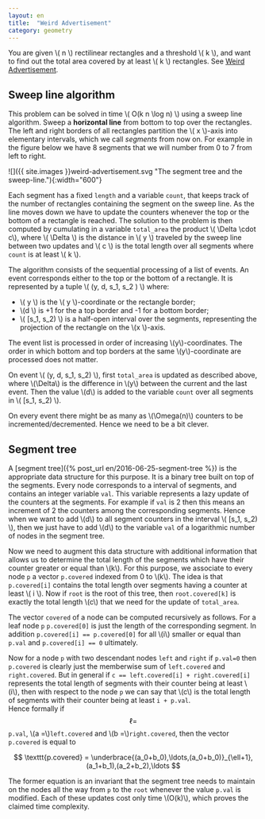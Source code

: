 ```yaml
---
layout: en
title:  "Weird Advertisement"
category: geometry
---
```


You are given \\( n \\) rectilinear rectangles and a threshold \\( k \\), and want to find out the total area covered by at least \\( k \\) rectangles.
See [Weird Advertisement](https://uva.onlinejudge.org/index.php?option=com_onlinejudge&Itemid=8&category=25&page=show_problem&problem=3134).

## Sweep line algorithm

This problem can be solved in time \\( O(k n \log n) \\) using a sweep line algorithm.
Sweep a **horizontal line** from bottom to top over the rectangles. The left and right borders of all rectangles partition the \\( x \\)-axis into elementary intervals, which we call *segments* from now on.  For example in the figure below we have 8 segments that we will number from 0 to 7 from left to right.

![]({{ site.images }}weird-advertisement.svg "The segment tree and the sweep-line."){:width="600"}
 
Each segment has a fixed `length` and a variable `count`, that keeps track of the number of rectangles containing the segment on the sweep line.  As the line moves down we have to update the counters whenever the top or the bottom of a rectangle is reached.  The solution to the problem is then computed by cumulating in a variable `total_area` the product \\( \Delta \cdot c\\), where \\( \Delta \\) is the distance in \\( y \\) traveled by the sweep line between two updates and \\( c \\) is the total length over all segments where `count` is at least \\( k \\).

The algorithm consists of the sequential processing of a list of events.  An event corresponds either to the top or the bottom of a rectangle.  It is represented by  a tuple \\( (y, d, s_1, s_2 ) \\) where:

-  \\( y \\) is the \\( y \\)-coordinate or the rectangle border;
- \\(d \\) is +1 for the a top border and -1 for a bottom border;
- \\( [s_1, s_2) \\) is a half-open interval over the segments, representing the projection of the rectangle on the \\(x \\)-axis.

The event list is processed in order of increasing \\(y\\)-coordinates. The order in which bottom and top borders at the same \\(y\\)-coordinate are processed does not matter.

On event \\( (y, d, s_1, s_2) \\), first `total_area` is updated as described above, where \\(\Delta\\) is the difference in \\(y\\) between the current and the last event.  Then the value \\(d\\) is added to the variable `count` over all segments in \\( [s_1, s_2) \\). 

On every event there might be as many as \\(\Omega(n)\\) counters to be incremented/decremented.  Hence we need to be a bit clever.

## Segment tree

A [segment tree]({% post_url en/2016-06-25-segment-tree %}) is the appropriate data structure for this purpose. It is a binary tree built on top of the segments.  Every node corresponds to a interval of segments, and contains an integer variable `val`. This variable represents a lazy update of the counters at the segments.  For example if `val` is 2 then this means an increment of 2 the counters among the corresponding segments. Hence when we want to add \\(d\\) to all segment counters in the interval \\( [s_1, s_2) \\), then we just have to add \\(d\\) to the variable `val` of a logarithmic number of nodes in the segment tree.

Now we need to augment this data structure with additional information that allows us to determine the total length of the segments which have their counter greater or equal than \\(k\\).  For this purpose, we associate to every node `p` a vector `p.covered` indexed from 0 to \\(k\\).  The idea is that `p.covered[i]` contains the total length over segments having a counter at least \\( i \\).  Now if `root` is the root of this tree, then `root.covered[k]` is exactly the total length \\(c\\) that we need for the update of `total_area`.

The vector `covered` of a node can be computed recursively as follows.  For a leaf node `p` `p.covered[0]` is just the length of the corresponding segment. In addition `p.covered[i] == p.covered[0]` for all \\(i\\) smaller or equal than `p.val` and `p.covered[i] == 0` ultimately.

Now for a node `p` with two descendant nodes `left` and `right` if `p.val=0` then `p.covered` is clearly just the memberwise sum of `left.covered` and `right.covered`.  But in general if `c == left.covered[i] + right.covered[i]` represents the total length of segments with their counter being at least \\(i\\), then with respect to the node `p` we can say that \\(c\\) is the total length of segments with their counter being at least `i + p.val`.  
Hence formally if $$\ell=$$ `p.val`, \\(a =\\)`left.covered` and \\(b =\\)`right.covered`, then the vector `p.covered` is equal to

$$
		\texttt{p.covered} = \underbrace{(a_0+b_0),\ldots,(a_0+b_0)}_{\ell+1},(a_1+b_1),(a_2+b_2),\ldots
$$

The former equation is an invariant that the segment tree needs to maintain on the nodes all the way from `p` to the `root` whenever the value `p.val` is modified. Each of these updates cost only time \\(O(k)\\), which proves the claimed time complexity.


